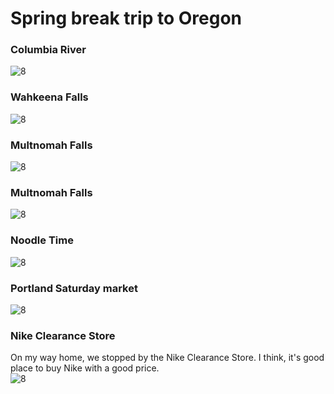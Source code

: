 # Spring break trip to Oregon

### Columbia River  
<img class="w90percent" src="/images/201604_Oregon/30_20160401_130448.jpg" alt="8">

### Wahkeena Falls
<img class="w90percent" src="/images/201604_Oregon/30_20160401_144556.jpg" alt="8">

### Multnomah Falls
<img class="w40percent" src="/images/201604_Oregon/31_20160401_161310.jpg" alt="8">

### Multnomah Falls  
<img class="w40percent" src="/images/201604_Oregon/31_20160401_161551.jpg" alt="8">

### Noodle Time  
<img class="w90percent" src="/images/201604_Oregon/30_20160401_142055.jpg" alt="8">

### Portland Saturday market  
<img class="w90percent" src="/images/201604_Oregon/30_20160402_130359.jpg" alt="8">

### Nike Clearance Store
On my way home, we stopped by the Nike Clearance Store. I think, it's good place to buy Nike with a good price.  
<img class="w90percent" src="/images/201604_Oregon/30_20160401_093501.jpg" alt="8">
